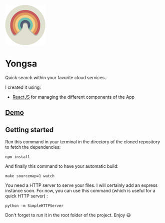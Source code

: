 ![Yongsa](img/logo.png "Yongsa")

# Yongsa

Quick search within your favorite cloud services.

I created it using:
- [ReactJS](http://facebook.github.io/react/) for managing the different components of the App


## [Demo](http://www.yrezgui.com/yongsa)

## Getting started
Run this command in your terminal in the directory of the cloned repository to fetch the dependencies:

```
npm install
```

And finally this command to have your automatic build:
```
make sourcemap=1 watch
```

You need a HTTP server to serve your files. I will certainly add an express instance soon. For now, you can use this command (which is useful for a quick HTTP server) :
```
python -m SimpleHTTPServer
```

Don't forget to run it in the root folder of the project. Enjoy :smiley: